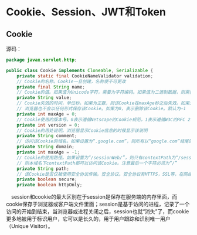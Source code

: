 # Cookie、Session、JWT和Token

## Cookie

源码：

```java
package javax.servlet.http;

public class Cookie implements Cloneable, Serializable {
    private static final CookieNameValidator validation;
    // Cookie的名称。Cookie一旦创建，名称便不可更改
    private final String name;
    // Cookie的值。如果值为Unicode字符，需要为字符编码。如果值为二进制数据，则需要使用BASE64编码
    private String value;
    // Cookie失效的时间，单位秒。如果为正数，则该Cookie在maxAge秒之后失效。如果为负数，该Cookie为临时Cookie，关闭浏览器即失效，
    // 浏览器也不会以任何形式保存该Cookie。如果为0，表示删除该Cookie。默认为–1
    private int maxAge = 0;
    // Cookie使用的版本号。0表示遵循Netscape的Cookie规范，1表示遵循W3C的RFC 2109规范
    private int version = 0;
    // Cookie的用处说明。浏览器显示Cookie信息的时候显示该说明
    private String comment;
    // 访问该Cookie的域名。如果设置为“.google.com”，则所有以“google.com”结尾的域名都可以访问该Cookie。注意第一个字符必须为“.”
    private String domain;
    private int maxAge = -1;
    // Cookie的使用路径。如果设置为“/sessionWeb/”，则只有contextPath为“/sessionWeb”的程序可以访问该Cookie。如果设置为“/”，
    // 则本域名下contextPath都可以访问该Cookie。注意最后一个字符必须为“/”
    private String path;
    // 该Cookie是否仅被使用安全协议传输。安全协议。安全协议有HTTPS，SSL等，在网络上传输数据之前先将数据加密。默认为false
    private boolean secure;
    private boolean httpOnly;
```



　session和cookie的最大区别在于session是保存在服务端的内存里面，而cookie保存于浏览器或客户端文件里面；session是基于访问的进程，记录了一个访问的开始到结束，当浏览器或进程关闭之后，session也就“消失”了，而cookie更多地被用于标识用户，它可以是长久的，用于用户跟踪和识别唯一用户（Unique Visitor）。